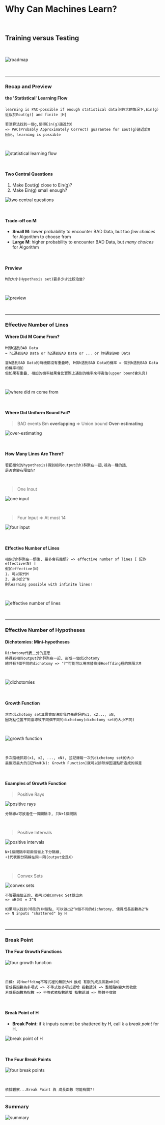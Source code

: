 # Why Can Machines Learn?

<br />

## Training versus Testing

<br />

![roadmap](https://github.com/linda2020130/Notes_ML-Foundations/blob/master/Pictures/Week%205/roadmap%20w5.PNG)

<br />

***

### Recap and Preview

#### the 'Statistical' Learning Flow

```
learning is PAC-possible if enough statistical data[N夠大的情況下,Ein(g)近似於Eout(g)] and finite |H|

若演算法找到一個g,使得Ein(g)趨近於0
=> PAC(Probably Approximately Correct) guarantee for Eout(g)趨近於0
因此, learning is possible
```

<br />

![statistical learning flow](https://github.com/linda2020130/Notes_ML-Foundations/blob/master/Pictures/Week%205/stat%20learning%20flow.PNG)

<br />

#### Two Central Questions

1. Make Eout(g) close to Ein(g)?
2. Make Ein(g) small enough?

![two central questions](https://github.com/linda2020130/Notes_ML-Foundations/blob/master/Pictures/Week%205/two%20central%20questions.PNG)

<br />

#### Trade-off on M

* **Small M**: lower probability to encounter BAD Data, but too *few choices* for Algorithm to choose from
* **Large M**: higher probability to encounter BAD Data, but *many choices* for Algorithm

<br />

#### Preview

```
M的大小(Hypothesis set)要多少才比較洽當?
```

<br />

![preview](https://github.com/linda2020130/Notes_ML-Foundations/blob/master/Pictures/Week%205/preview.PNG)

<br />

***

### Effective Number of Lines

#### Where Did M Come From?

```
M個h遇到BAD Data
= h1遇到BAD Data or h2遇到BAD Data or ... or hM遇到BAD Data

當h遇到BAD Data的時機都沒有重疊時, M個h遇到BAD Data的機率 = 個別h遇到BAD Data的機率相加
但如果有重疊, 相加的機率結果會比實際上遇到的機率來得高估(upper bound會失真)
```

<br />

![where did m come from](https://github.com/linda2020130/Notes_ML-Foundations/blob/master/Pictures/Week%205/where%20did%20m%20come%20from.PNG)

<br />

#### Where Did Uniform Bound Fail?

> BAD events Bm **overlapping** => Union bound **Over-estimating**

![over-estimating](https://github.com/linda2020130/Notes_ML-Foundations/blob/master/Pictures/Week%205/over-estimating.PNG)

<br />

#### How Many Lines Are There?

```
若把相似的hypothesis(得到相同output的h)群聚在一起,視為一種的話, 
是否會變有限個h?
```

<br />

> One Inout

![one input](https://github.com/linda2020130/Notes_ML-Foundations/blob/master/Pictures/Week%205/one%20input.PNG)

<br />

> Four Input => At most 14

![four input](https://github.com/linda2020130/Notes_ML-Foundations/blob/master/Pictures/Week%205/four%20input.PNG)

<br />

#### Effective Number of Lines

```
相似的h群聚在一類後, 最多會有幾類? => effective number of lines [ 記作effective(N) ]
假如effective(N)
1. 可以取代M
2. 遠小於2^N
則learning possible with infinite lines!
```

<br />

![effective number of lines](https://github.com/linda2020130/Notes_ML-Foundations/blob/master/Pictures/Week%205/effective%20number%20of%20lines.PNG)

<br />

***

### Effective Number of Hypotheses

#### Dichotomies: Mini-hypotheses
```
Dichotomy代表二分的意思
將得到相同output的h群聚在一起, 形成一個dichotomy
總共有?個不同的dichotomy => "?"可能可以用來替換掉Hoeffding裡的無限大M
```
<br />

![dichotomies](https://github.com/linda2020130/Notes_ML-Foundations/blob/master/Pictures/Week%205/dichotomies.PNG)

<br />

#### Growth Function
```
然而dichotomy set其實會取決於我們先選好的x1, x2..., xN, 
因為點位置不同會導致不同個不同的dichotomy(dichotomy set的大小不同)
```

<br />

![growth function](https://github.com/linda2020130/Notes_ML-Foundations/blob/master/Pictures/Week%205/growth%20function.PNG)

<br />

```
多次隨機抓取(x1, x2, ..., xN), 並記錄每一次的dichotomy set的大小
最後取最大的[記作mH(N): Growth Function]就可以排除掉因選點所造成的誤差
```
<br />

#### Examples of Growth Function

> Positive Rays

![positive rays](https://github.com/linda2020130/Notes_ML-Foundations/blob/master/Pictures/Week%205/positive%20rays.PNG)

```
分隔線a可放進任一個間隔中, 共N+1個間隔
```

<br />

> Positive Intervals

![positive intervals](https://github.com/linda2020130/Notes_ML-Foundations/blob/master/Pictures/Week%205/positive%20intervals.PNG)

```
N+1個間隔中取兩個當上下分隔線,
+1代表兩分隔線在同一隔(output全是X)
```

<br />

> Convex Sets

![convex sets](https://github.com/linda2020130/Notes_ML-Foundations/blob/master/Pictures/Week%205/convex%20sets.PNG)

```
不管要幾個正的, 都可以被Convex Set做出來
=> mH(N) = 2^N

如果可以找到(特別的)N個點, 可以做出2^N個不同的dichotomy, 使得成長函數為2^N
=> N inputs "shattered" by H
```

<br />

***

### Break Point

#### The Four Growth Functions

![four growth function]()

<br />

```
目標: 將Hoeffding不等式裡的無限大M 換成 有限的成長函數mH(N)
若成長函數為多項式 => 不等式依多項式遞增 指數遞減 => 整體隨N變大而收斂
若成長函數為指數 => 不等式依指數遞增 指數遞減 => 整體不收斂
```

<br />

#### Break Point of H

* **Break Point**: if k inputs cannot be shattered by H, call k a *break point* for H.

![break point of H]()

<br />

#### The Four Break Points

![four break points]()

<br />

```
依據觀察...Break Point 與 成長函數 可能有關?!
```

***

### Summary

![summary]()


